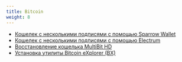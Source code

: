```yaml
---
title: Bitcoin
weight: 8
---
```


- [Кошелек с несколькими подписями с помощью Sparrow Wallet](bitcoin/multisig-sparrow)
- [Кошелек с несколькими подписями с помощью Electrum](bitcoin/multisig-electrum)
- [Восстановление кошелька MultiBit HD](bitcoin/multibit-hd)
- [Установка утилиты Bitcoin eXplorer (BX)](bitcoin/bx-install)